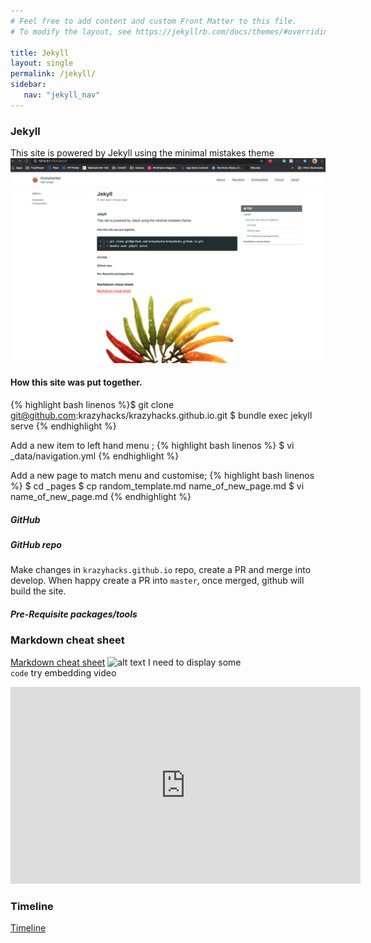 ```yaml
---
# Feel free to add content and custom Front Matter to this file.
# To modify the layout, see https://jekyllrb.com/docs/themes/#overriding-theme-defaults

title: Jekyll
layout: single
permalink: /jekyll/
sidebar:
   nav: "jekyll_nav"
---
```


### Jekyll

This site is powered by Jekyll using the minimal mistakes theme
![alt text](/assets/images/jekyll_howto.png "Map of files that update these pages.")
#### How this site was put together.
{% highlight bash linenos %}$ git clone git@github.com:krazyhacks/krazyhacks.github.io.git 
$ bundle exec jekyll serve
{% endhighlight %}

Add a new item to left hand menu ;
{% highlight bash linenos %}
$ vi _data/navigation.yml
{% endhighlight %}

Add a new page to match menu and customise;
{% highlight bash linenos %}
$ cd \_pages
$ cp random_template.md name_of_new_page.md
$ vi name_of_new_page.md
{% endhighlight %}

##### GitHub
##### GitHub repo
Make changes in `krazyhacks.github.io` repo, create a PR and merge into develop.
When happy create a PR into `master`, once merged, github will build the site.
##### Pre-Requisite packages/tools

### Markdown cheat sheet
[Markdown cheat sheet](https://www.markdownguide.org/cheat-sheet/ "Cheat Sheet")
![alt text](/assets/images/sample.png "Sample Image")
I need to display some  
	`code`
try embedding video
<iframe width="560" height="315" src="http://www.youtube.com/embed/PWf4WUoMXwg" frameborder="0"> </iframe>

### Timeline

[Timeline](https://thecdil.github.io/timelinejs-template/about.html "timeline")
